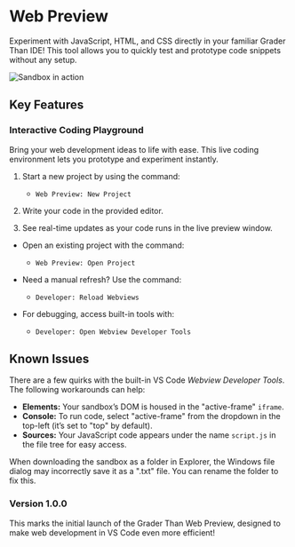 # Web Preview

Experiment with JavaScript, HTML, and CSS directly in your familiar Grader Than IDE! This tool allows you to quickly test and prototype code snippets without any setup.

![Sandbox in action](https://github.com/jccr/sandbox-vscode/raw/master/assets/demo.gif)

## Key Features

### Interactive Coding Playground

Bring your web development ideas to life with ease. This live coding environment lets you prototype and experiment instantly.

1. Start a new project by using the command: 
   - `Web Preview: New Project`

2. Write your code in the provided editor.
3. See real-time updates as your code runs in the live preview window.

- Open an existing project with the command: 
   - `Web Preview: Open Project`

- Need a manual refresh? Use the command:
   - `Developer: Reload Webviews`

- For debugging, access built-in tools with:
   - `Developer: Open Webview Developer Tools`

## Known Issues

There are a few quirks with the built-in VS Code _Webview Developer Tools_. The following workarounds can help:

- **Elements:** Your sandbox’s DOM is housed in the "active-frame" `iframe`.
- **Console:** To run code, select "active-frame" from the dropdown in the top-left (it’s set to "top" by default).
- **Sources:** Your JavaScript code appears under the name `script.js` in the file tree for easy access.

When downloading the sandbox as a folder in Explorer, the Windows file dialog may incorrectly save it as a ".txt" file. You can rename the folder to fix this.

### Version 1.0.0

This marks the initial launch of the Grader Than Web Preview, designed to make web development in VS Code even more efficient!
 